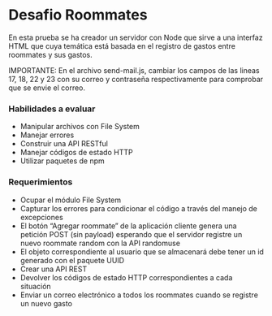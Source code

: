 # Desafio Roommates

En esta prueba se ha creador un servidor con Node que sirve a una interfaz HTML que cuya temática está basada en el registro de gastos entre roommates y sus gastos.

IMPORTANTE: En el archivo send-mail.js, cambiar los campos de las lineas 17, 18, 22 y 23 con su correo y contraseña respectivamente para comprobar que se envie el correo.

### Habilidades a evaluar

 - Manipular archivos con File System 
 - Manejar errores
 - Construir una API RESTful
 - Manejar códigos de estado HTTP
 - Utilizar paquetes de npm

### Requerimientos

- Ocupar el módulo File System
- Capturar los errores para condicionar el código a través del manejo de excepciones
- El botón “Agregar roommate” de la aplicación cliente genera una petición POST (sin payload) esperando que el servidor registre un nuevo roommate random con la API randomuse
- El objeto correspondiente al usuario que se almacenará debe tener un id generado con el paquete UUID
- Crear una API REST
- Devolver los códigos de estado HTTP correspondientes a cada situación
- Enviar un correo electrónico a todos los roommates cuando se registre un nuevo gasto